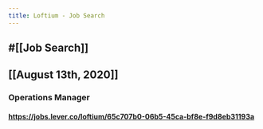 ```yaml
---
title: Loftium - Job Search
---
```


## #[[Job Search]]

## 

## [[August 13th, 2020]]
### Operations Manager
#### https://jobs.lever.co/loftium/65c707b0-06b5-45ca-bf8e-f9d8eb31193a

